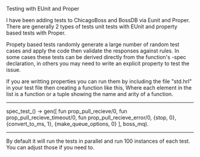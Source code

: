 Testing with EUnit and Proper

I have been adding tests to ChicagoBoss and BossDB via Eunit and
Proper. There are generally 2 types of tests unit tests with EUnit and
property based tests with Proper.

Propety based tests randomly generate a large number of random test
cases and apply the code then validate the responses against rules. In
some cases these tests can be derived directly from the function's
-spec declaration, in others you may need to write an explicit
property to test the issue.

If you are writting properties you can run them by including the file
"std.hrl" in your test file then creating a function like this, Where
each element in the list is a function or a tuple showing the name and
arity of a function.

----
spec_test_() ->
    gen([
         fun prop_pull_recieve/0,
         fun prop_pull_recieve_timeout/0,
         fun prop_pull_recieve_error/0,
         {stop, 0},
         {convert_to_ms, 1},
         {make_queue_options, 0}
        ], boss_mq).

----

By default it will run the tests in parallel and run 100 instances of
each test. You can adjust those if you need to. 
